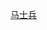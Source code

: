 [马士兵](https://www.bilibili.com/video/BV1mK411U78X/?spm_id_from=333.337.search-card.all.click&vd_source=a42e398d41eb80ec7f1382c8981b74ce)
